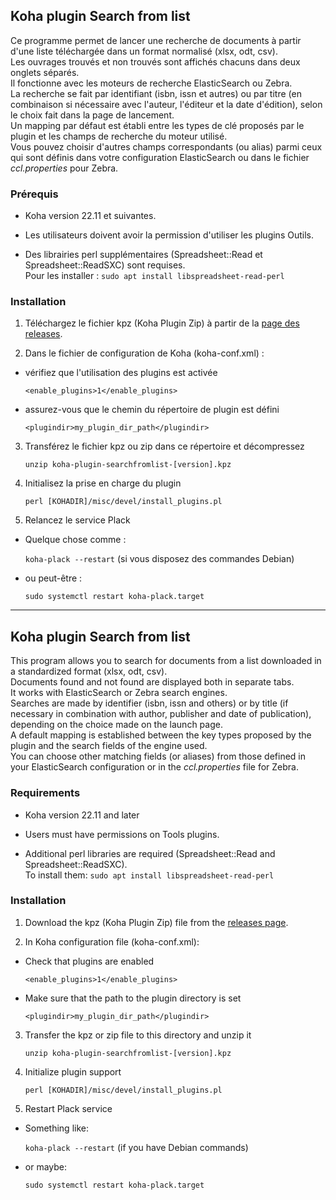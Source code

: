 ## Koha plugin Search from list

Ce programme permet de lancer une recherche de documents à partir d'une liste téléchargée dans un format normalisé (xlsx, odt, csv).  
Les ouvrages trouvés et non trouvés sont affichés chacuns dans deux onglets séparés.  
Il fonctionne avec les moteurs de recherche ElasticSearch ou Zebra.  
La recherche se fait par identifiant (isbn, issn et autres) ou par titre (en combinaison si nécessaire avec l'auteur, l'éditeur et la date d'édition), selon le choix fait dans la page de lancement.  
Un mapping par défaut est établi entre les types de clé proposés par le plugin et les champs de recherche du moteur utilisé.  
Vous pouvez choisir d'autres champs correspondants (ou alias) parmi ceux qui sont définis dans votre configuration ElasticSearch ou dans le fichier _ccl.properties_ pour Zebra. 

### Prérequis

* Koha version 22.11 et suivantes.

* Les utilisateurs doivent avoir la permission d'utiliser les plugins Outils.

* Des librairies perl supplémentaires (Spreadsheet::Read et Spreadsheet::ReadSXC) sont requises.  
  Pour les installer : ```sudo apt install libspreadsheet-read-perl```

### Installation

1. Téléchargez le fichier kpz (Koha Plugin Zip) à partir de la [page des releases](https://github.com/oliviercrouzet/koha-plugin-searchfromlist/releases).  

2. Dans le fichier de configuration de Koha (koha-conf.xml) :

- vérifiez  que l'utilisation des plugins est activée  

    `<enable_plugins>1</enable_plugins>`

- assurez-vous que le chemin du répertoire de plugin est défini  
  
    `<plugindir>my_plugin_dir_path</plugindir>`  

3. Transférez le fichier kpz ou zip dans ce répertoire et décompressez     

    `unzip koha-plugin-searchfromlist-[version].kpz`

4. Initialisez la prise en charge du plugin  

    `perl [KOHADIR]/misc/devel/install_plugins.pl`  

5. Relancez le service Plack  

- Quelque chose comme :

    `koha-plack --restart` (si vous disposez des commandes Debian)

- ou peut-être :

    `sudo systemctl restart koha-plack.target`

--------------------------

## Koha plugin Search from list

This program allows you to search for documents from a list downloaded in a standardized format (xlsx, odt, csv).  
Documents found and not found are displayed both in separate tabs.  
It works with ElasticSearch or Zebra search engines.  
Searches are made by identifier (isbn, issn and others) or by title (if necessary in combination with author, publisher and date of publication), depending on the choice made on the launch page.  
A default mapping is established between the key types proposed by the plugin and the search fields of the engine used.  
You can choose other matching fields (or aliases) from those defined in your ElasticSearch configuration or in the _ccl.properties_ file for Zebra.  

### Requirements

* Koha version 22.11 and later

* Users must have permissions on Tools plugins.

* Additional perl libraries are required (Spreadsheet::Read and Spreadsheet::ReadSXC).  
  To install them: ```sudo apt install libspreadsheet-read-perl```

### Installation

1. Download the kpz (Koha Plugin Zip) file from the [releases page](https://github.com/oliviercrouzet/koha-plugin-searchfromlist/releases).  

2. In Koha configuration file (koha-conf.xml):

- Check that plugins are enabled   

    `<enable_plugins>1</enable_plugins>`

- Make sure that the path to the plugin directory is set  

    `<plugindir>my_plugin_dir_path</plugindir>`

3. Transfer the kpz or zip file to this directory and unzip it  

    `unzip koha-plugin-searchfromlist-[version].kpz`

4. Initialize plugin support  

    `perl [KOHADIR]/misc/devel/install_plugins.pl`

5. Restart Plack service

- Something like:

    `koha-plack --restart` (if you have Debian commands)

- or maybe:

    `sudo systemctl restart koha-plack.target`

